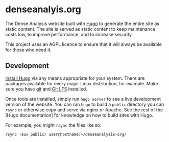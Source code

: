 # denseanalyis.org

The Dense Analysis website built with [Hugo](https://gohugo.io/) to generate the
entire site as static content. The site is served as static content to keep
maintenance costs low, to improve performance, and to increase security.

This project uses an AGPL licence to ensure that it will always be available for
those who need it.

## Development

[Install Hugo](https://gohugo.io/installation/) via any means appropriate for
your system. There are packages available for every major Linux distribution,
for example. Make sure you have [git](https://git-scm.com/) and
[Git LFS](https://git-lfs.com/) installed.

Once tools are installed, simply run `hugo server` to see a live development
version of the website. You can run `hugo` to build a `public` directory you
can `rsync` or otherwise copy and serve via nginx or Apache. See the rest of the
[Hugo documentation] for knowledge on how to build sites with Hugo.

For example, you might `rsync` the files like so:

```
rsync -auv public/ user@hostname:~/denseanalysis-org/
```

